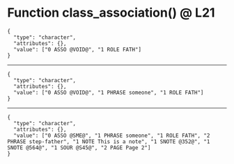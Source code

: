 # Function class_association() @ L21

    {
      "type": "character",
      "attributes": {},
      "value": ["0 ASSO @VOID@", "1 ROLE FATH"]
    }

---

    {
      "type": "character",
      "attributes": {},
      "value": ["0 ASSO @VOID@", "1 PHRASE someone", "1 ROLE FATH"]
    }

---

    {
      "type": "character",
      "attributes": {},
      "value": ["0 ASSO @SME@", "1 PHRASE someone", "1 ROLE FATH", "2 PHRASE step-father", "1 NOTE This is a note", "1 SNOTE @352@", "1 SNOTE @564@", "1 SOUR @S45@", "2 PAGE Page 2"]
    }

